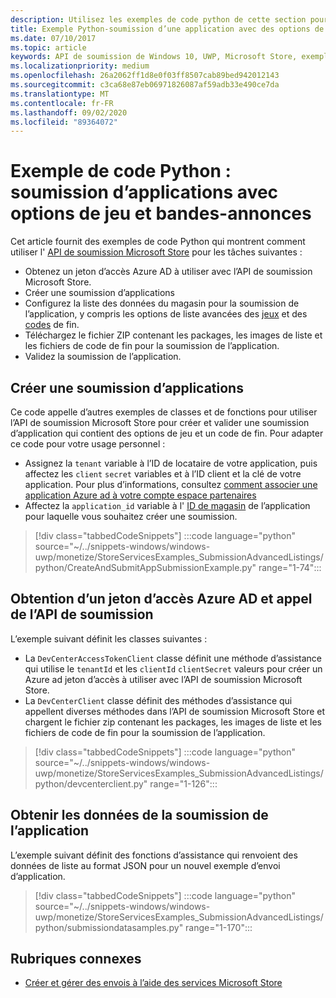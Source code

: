```yaml
---
description: Utilisez les exemples de code python de cette section pour en savoir plus sur l’envoi des options de jeu et des codes de fin à l’aide de l’API Microsoft Store soumission.
title: Exemple Python-soumission d’une application avec des options de jeu et des codes de fin
ms.date: 07/10/2017
ms.topic: article
keywords: API de soumission de Windows 10, UWP, Microsoft Store, exemples de code, options de jeu, codes de fin, listes avancées, Python
ms.localizationpriority: medium
ms.openlocfilehash: 26a2062ff1d8e0f03ff8507cab89bed942012143
ms.sourcegitcommit: c3ca68e87eb06971826087af59adb33e490ce7da
ms.translationtype: MT
ms.contentlocale: fr-FR
ms.lasthandoff: 09/02/2020
ms.locfileid: "89364072"
---
```

# <a name="python-sample-app-submission-with-game-options-and-trailers"></a>Exemple de code Python : soumission d’applications avec options de jeu et bandes-annonces

Cet article fournit des exemples de code Python qui montrent comment utiliser l' [API de soumission Microsoft Store](create-and-manage-submissions-using-windows-store-services.md) pour les tâches suivantes :

* Obtenez un jeton d’accès Azure AD à utiliser avec l’API de soumission Microsoft Store.
* Créer une soumission d’applications
* Configurez la liste des données du magasin pour la soumission de l’application, y compris les options de liste avancées des [jeux](manage-app-submissions.md#gaming-options-object) et des [codes](manage-app-submissions.md#trailer-object) de fin.
* Téléchargez le fichier ZIP contenant les packages, les images de liste et les fichiers de code de fin pour la soumission de l’application.
* Validez la soumission de l’application.

<span id="create-app-submission" />

## <a name="create-an-app-submission"></a>Créer une soumission d’applications

Ce code appelle d’autres exemples de classes et de fonctions pour utiliser l’API de soumission Microsoft Store pour créer et valider une soumission d’application qui contient des options de jeu et un code de fin. Pour adapter ce code pour votre usage personnel :

* Assignez la `tenant` variable à l’ID de locataire de votre application, puis affectez les `client` `secret` variables et à l’ID client et la clé de votre application. Pour plus d’informations, consultez [comment associer une application Azure ad à votre compte espace partenaires](create-and-manage-submissions-using-windows-store-services.md#how-to-associate-an-azure-ad-application-with-your-partner-center-account)
* Affectez la `application_id` variable à l' [ID de magasin](in-app-purchases-and-trials.md#store-ids) de l’application pour laquelle vous souhaitez créer une soumission.

> [!div class="tabbedCodeSnippets"]
:::code language="python" source="~/../snippets-windows/windows-uwp/monetize/StoreServicesExamples_SubmissionAdvancedListings/python/CreateAndSubmitAppSubmissionExample.py" range="1-74":::

<span id="token" />

## <a name="obtain-an-azure-ad-access-token-and-invoke-the-submission-api"></a>Obtention d’un jeton d’accès Azure AD et appel de l’API de soumission

L’exemple suivant définit les classes suivantes :

* La `DevCenterAccessTokenClient` classe définit une méthode d’assistance qui utilise le `tenantId` et les `clientId` `clientSecret` valeurs pour créer un Azure ad jeton d’accès à utiliser avec l’API de soumission Microsoft Store.
* La `DevCenterClient` classe définit des méthodes d’assistance qui appellent diverses méthodes dans l’API de soumission Microsoft Store et chargent le fichier zip contenant les packages, les images de liste et les fichiers de code de fin pour la soumission de l’application.

> [!div class="tabbedCodeSnippets"]
:::code language="python" source="~/../snippets-windows/windows-uwp/monetize/StoreServicesExamples_SubmissionAdvancedListings/python/devcenterclient.py" range="1-126":::

<span id="token" />

## <a name="get-app-submission-listing-data"></a>Obtenir les données de la soumission de l’application

L’exemple suivant définit des fonctions d’assistance qui renvoient des données de liste au format JSON pour un nouvel exemple d’envoi d’application.

> [!div class="tabbedCodeSnippets"]
:::code language="python" source="~/../snippets-windows/windows-uwp/monetize/StoreServicesExamples_SubmissionAdvancedListings/python/submissiondatasamples.py" range="1-170":::

## <a name="related-topics"></a>Rubriques connexes

* [Créer et gérer des envois à l’aide des services Microsoft Store](create-and-manage-submissions-using-windows-store-services.md)
